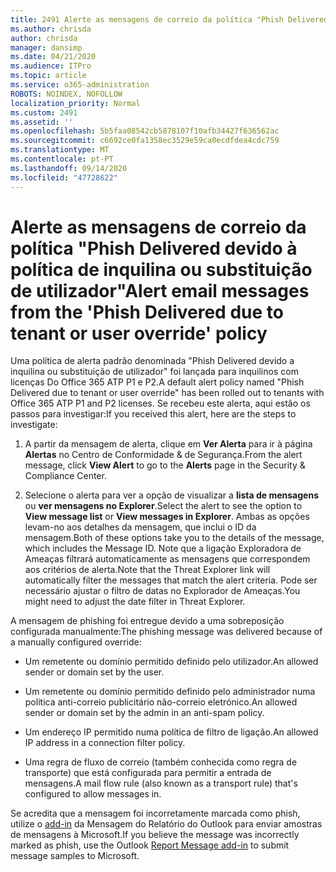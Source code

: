 ```yaml
---
title: 2491 Alerte as mensagens de correio da política "Phish Delivered devido à política de inquilina ou substituição de utilizador"
ms.author: chrisda
author: chrisda
manager: dansimp
ms.date: 04/21/2020
ms.audience: ITPro
ms.topic: article
ms.service: o365-administration
ROBOTS: NOINDEX, NOFOLLOW
localization_priority: Normal
ms.custom: 2491
ms.assetid: ''
ms.openlocfilehash: 5b5faa08542cb5878107f10afb34427f636562ac
ms.sourcegitcommit: c6692ce0fa1358ec3529e59ca0ecdfdea4cdc759
ms.translationtype: MT
ms.contentlocale: pt-PT
ms.lasthandoff: 09/14/2020
ms.locfileid: "47728622"
---
```

# <a name="alert-email-messages-from-the-phish-delivered-due-to-tenant-or-user-override-policy"></a><span data-ttu-id="4ac34-102">Alerte as mensagens de correio da política "Phish Delivered devido à política de inquilina ou substituição de utilizador"</span><span class="sxs-lookup"><span data-stu-id="4ac34-102">Alert email messages from the 'Phish Delivered due to tenant or user override' policy</span></span>

<span data-ttu-id="4ac34-103">Uma política de alerta padrão denominada "Phish Delivered devido a inquilina ou substituição de utilizador" foi lançada para inquilinos com licenças Do Office 365 ATP P1 e P2.</span><span class="sxs-lookup"><span data-stu-id="4ac34-103">A default alert policy named "Phish Delivered due to tenant or user override" has been rolled out to tenants with Office 365 ATP P1 and P2 licenses.</span></span> <span data-ttu-id="4ac34-104">Se recebeu este alerta, aqui estão os passos para investigar:</span><span class="sxs-lookup"><span data-stu-id="4ac34-104">If you received this alert, here are the steps to investigate:</span></span>

1. <span data-ttu-id="4ac34-105">A partir da mensagem de alerta, clique em **Ver Alerta** para ir à página **Alertas** no Centro de Conformidade & de Segurança.</span><span class="sxs-lookup"><span data-stu-id="4ac34-105">From the alert message, click **View Alert** to go to the **Alerts** page in the Security & Compliance Center.</span></span>

2. <span data-ttu-id="4ac34-106">Selecione o alerta para ver a opção de visualizar a **lista de mensagens** ou **ver mensagens no Explorer**.</span><span class="sxs-lookup"><span data-stu-id="4ac34-106">Select the alert to see the option to **View message list** or **View messages in Explorer**.</span></span> <span data-ttu-id="4ac34-107">Ambas as opções levam-no aos detalhes da mensagem, que inclui o ID da mensagem.</span><span class="sxs-lookup"><span data-stu-id="4ac34-107">Both of these options take you to the details of the message, which includes the Message ID.</span></span> <span data-ttu-id="4ac34-108">Note que a ligação Exploradora de Ameaças filtrará automaticamente as mensagens que correspondem aos critérios de alerta.</span><span class="sxs-lookup"><span data-stu-id="4ac34-108">Note that the Threat Explorer link will automatically filter the messages that match the alert criteria.</span></span> <span data-ttu-id="4ac34-109">Pode ser necessário ajustar o filtro de datas no Explorador de Ameaças.</span><span class="sxs-lookup"><span data-stu-id="4ac34-109">You might need to adjust the date filter in Threat Explorer.</span></span>

<span data-ttu-id="4ac34-110">A mensagem de phishing foi entregue devido a uma sobreposição configurada manualmente:</span><span class="sxs-lookup"><span data-stu-id="4ac34-110">The phishing message was delivered because of a manually configured override:</span></span>

- <span data-ttu-id="4ac34-111">Um remetente ou domínio permitido definido pelo utilizador.</span><span class="sxs-lookup"><span data-stu-id="4ac34-111">An allowed sender or domain set by the user.</span></span>

- <span data-ttu-id="4ac34-112">Um remetente ou domínio permitido definido pelo administrador numa política anti-correio publicitário não-correio eletrónico.</span><span class="sxs-lookup"><span data-stu-id="4ac34-112">An allowed sender or domain set by the admin in an anti-spam policy.</span></span>

- <span data-ttu-id="4ac34-113">Um endereço IP permitido numa política de filtro de ligação.</span><span class="sxs-lookup"><span data-stu-id="4ac34-113">An allowed IP address in a connection filter policy.</span></span>

- <span data-ttu-id="4ac34-114">Uma regra de fluxo de correio (também conhecida como regra de transporte) que está configurada para permitir a entrada de mensagens.</span><span class="sxs-lookup"><span data-stu-id="4ac34-114">A mail flow rule (also known as a transport rule) that's configured to allow messages in.</span></span>

<span data-ttu-id="4ac34-115">Se acredita que a mensagem foi incorretamente marcada como phish, utilize o [add-in](https://support.office.com/article/b5caa9f1-cdf3-4443-af8c-ff724ea719d2) da Mensagem do Relatório do Outlook para enviar amostras de mensagens à Microsoft.</span><span class="sxs-lookup"><span data-stu-id="4ac34-115">If you believe the message was incorrectly marked as phish, use the Outlook [Report Message add-in](https://support.office.com/article/b5caa9f1-cdf3-4443-af8c-ff724ea719d2) to submit message samples to Microsoft.</span></span>
